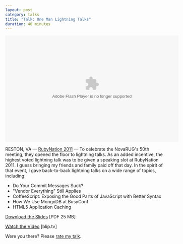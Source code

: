 ```yaml
---
layout: post
category: talks
title: "Talk: One Man Lightning Talks"
duration: 40 minutes
---
```


<embed src="http://blip.tv/play/AYK%2B808C" type="application/x-shockwave-flash" width="550" height="339" wmode="transparent" allowscriptaccess="always" allowfullscreen="true" ></embed>

<!-- [![One Man Lightning Talks](/images/talks/one-man-lightning.png)][slides] -->
<div class="slides">
<script src="http://speakerdeck.com/embed/4e78eef960cf9e003c006d1c.js?size=preview">enable javascript to see slides</script>
</div>

RESTON, VA &mdash; [RubyNation 2011][location] &mdash; To celebrate the
NovaRUG's 50th meeting, they opened the floor to lightning talks. As an added
incentive, the highest voted lightning talk was to be given a speaking slot at
RubyNation 2011. I guess bringing my friends and family paid off that day. In
the spirit of that event, I gave back-to-back lightning talks on a wide range of
topics, including:

* Do Your Commit Messages Suck?
* "Vendor Everything" Still Applies
* CoffeeScript: Exposing the Good Parts of JavaScript with Better Syntax
* How We Use MongoDB at BusyConf
* HTML5 Application Caching

[Download the Slides][slides] \[PDF 25 MB\]

[Watch the Video][video] \[blip.tv\]

Were you there? Please [rate my talk](http://spkr8.com/t/7045).

[slides]: http://files.mcgeary.org/presentations/one-man-lightning-rubynation.pdf "Download the Slides"
[location]: http://www.rubynation.org//
[video]: http://blip.tv/rubynation/one-man-lightning-talks-5224811
